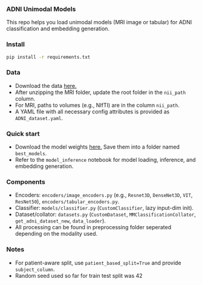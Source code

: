 ### ADNI Unimodal Models

This repo helps you load unimodal models (MRI image or tabular) for ADNI classification and embedding generation.

### Install

```bash
pip install -r requirements.txt
```

### Data

- Download the data [here.](https://alumniumonsac-my.sharepoint.com/:f:/g/personal/536736_umons_ac_be/EnGtBxv83axEo4lbAFj-9SUB78ajLJMlrY89KahXB77OOw?e=3miQr6)
- After unzipping the MRI folder, update the root folder in the `nii_path` column.
- For MRI, paths to volumes (e.g., NIfTI) are in the column `nii_path`.
- A YAML file with all necessary config attributes is provided as `ADNI_dataset.yaml`.

### Quick start

- Download the model weights [here.](https://alumniumonsac-my.sharepoint.com/:f:/g/personal/536736_umons_ac_be/EuDEjTvBGZhKlaKmFRQQ6lgBpic2D6lqtoduBPGJVbEYoA?e=DQX5NM) Save them into a folder named `best_models`.
- Refer to the `model_inference` notebook for model loading, inference, and embedding generation.

### Components

- Encoders: `encoders/image_encoders.py` (e.g., `Resnet3D`, `DenseNet3D`, `VIT`, `ResNet50`), `encoders/tabular_encoders.py`.
- Classifier: `models/classifier.py` (`CustomClassifier`, lazy input-dim init).
- Dataset/collator: `datasets.py` (`CustomDataset`, `MMClassificationCollator`, `get_adni_dataset_new`, `data_loader`).
- All processing can be found in preprocessing folder seperated depending on the modality used.

### Notes

- For patient-aware split, use `patient_based_split=True` and provide `subject_column`.
- Random seed used so far for train test split was 42
